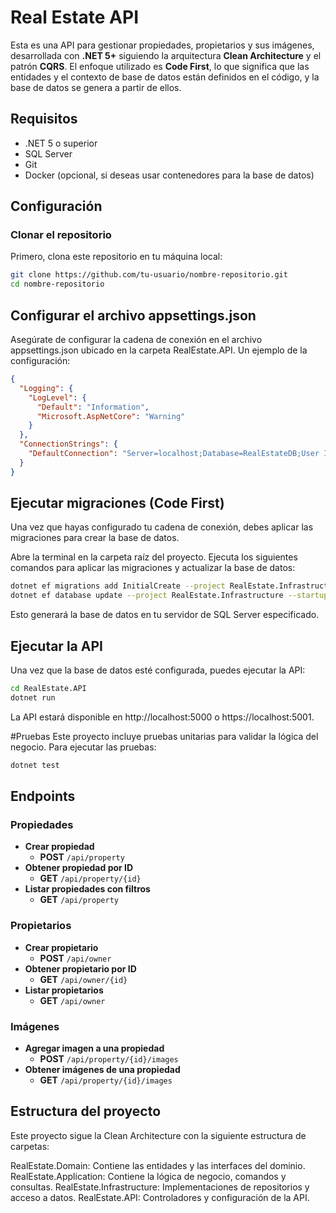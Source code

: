 # Real Estate API

Esta es una API para gestionar propiedades, propietarios y sus imágenes, desarrollada con **.NET 5+** siguiendo la arquitectura **Clean Architecture** y el patrón **CQRS**. El enfoque utilizado es **Code First**, lo que significa que las entidades y el contexto de base de datos están definidos en el código, y la base de datos se genera a partir de ellos.

## Requisitos

- .NET 5 o superior
- SQL Server
- Git
- Docker (opcional, si deseas usar contenedores para la base de datos)

## Configuración

### Clonar el repositorio

Primero, clona este repositorio en tu máquina local:

```bash
git clone https://github.com/tu-usuario/nombre-repositorio.git
cd nombre-repositorio
```
## Configurar el archivo appsettings.json
Asegúrate de configurar la cadena de conexión en el archivo appsettings.json ubicado en la carpeta RealEstate.API. Un ejemplo de la configuración:
```json
{
  "Logging": {
    "LogLevel": {
      "Default": "Information",
      "Microsoft.AspNetCore": "Warning"
    }
  },
  "ConnectionStrings": {
    "DefaultConnection": "Server=localhost;Database=RealEstateDB;User Id=sa;Password=Str0ngP@ssw0rd!;TrustServerCertificate=True;"
  }
}
```
## Ejecutar migraciones (Code First)
Una vez que hayas configurado tu cadena de conexión, debes aplicar las migraciones para crear la base de datos.

Abre la terminal en la carpeta raíz del proyecto.
Ejecuta los siguientes comandos para aplicar las migraciones y actualizar la base de datos:
```bash
dotnet ef migrations add InitialCreate --project RealEstate.Infrastructure --startup-project RealEstate.API
dotnet ef database update --project RealEstate.Infrastructure --startup-project RealEstate.API
```
Esto generará la base de datos en tu servidor de SQL Server especificado.

## Ejecutar la API
Una vez que la base de datos esté configurada, puedes ejecutar la API:
```bash
cd RealEstate.API
dotnet run
```
La API estará disponible en http://localhost:5000 o https://localhost:5001.

#Pruebas
Este proyecto incluye pruebas unitarias para validar la lógica del negocio. Para ejecutar las pruebas:

```bash
dotnet test
```

## Endpoints

### Propiedades

- **Crear propiedad**
  - **POST** `/api/property`
- **Obtener propiedad por ID**
  - **GET** `/api/property/{id}`
- **Listar propiedades con filtros**
  - **GET** `/api/property`

### Propietarios

- **Crear propietario**
  - **POST** `/api/owner`
- **Obtener propietario por ID**
  - **GET** `/api/owner/{id}`
- **Listar propietarios**
  - **GET** `/api/owner`

### Imágenes

- **Agregar imagen a una propiedad**
  - **POST** `/api/property/{id}/images`
- **Obtener imágenes de una propiedad**
  - **GET** `/api/property/{id}/images`

## Estructura del proyecto
Este proyecto sigue la Clean Architecture con la siguiente estructura de carpetas:

RealEstate.Domain: Contiene las entidades y las interfaces del dominio.
RealEstate.Application: Contiene la lógica de negocio, comandos y consultas.
RealEstate.Infrastructure: Implementaciones de repositorios y acceso a datos.
RealEstate.API: Controladores y configuración de la API.
